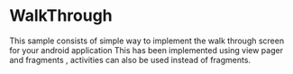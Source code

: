 # WalkThrough
This sample consists of simple way to implement the walk through screen for your android application
This has been implemented using view pager and fragments , activities can also be used instead of fragments.

